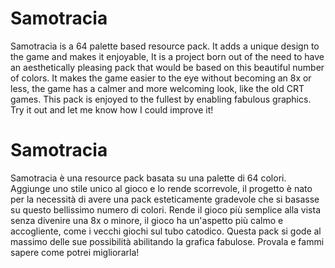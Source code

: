 # Samotracia
Samotracia is a 64 palette based resource pack.
It adds a unique design to the game and makes it enjoyable, It is a project born out of the need to have an aesthetically pleasing pack that would be based on this beautiful number of colors. It makes the game easier to the eye without becoming an 8x or less, the game has a calmer and more welcoming look, like the old CRT games. This pack is enjoyed to the fullest by enabling fabulous graphics. 
Try it out and let me know how I could improve it!

# Samotracia
Samotracia è una resource pack basata su una palette di 64 colori.
Aggiunge uno stile unico al gioco e lo rende scorrevole, il progetto è nato per la necessità di avere una pack esteticamente gradevole che si basasse su questo bellissimo numero di colori. Rende il gioco più semplice alla vista senza divenire una 8x o minore, il gioco ha un'aspetto più calmo e accogliente, come i vecchi giochi sul tubo catodico. Questa pack si gode al massimo delle sue possibilità abilitando la grafica fabulose.
Provala e fammi sapere come potrei migliorarla!

